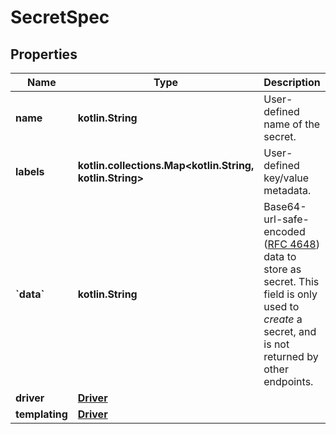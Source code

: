 # SecretSpec

## Properties

| Name                 | Type                                                           | Description                                                                                                                                                                                         | Notes      |
|----------------------|----------------------------------------------------------------|-----------------------------------------------------------------------------------------------------------------------------------------------------------------------------------------------------|------------|
| **name**             | **kotlin.String**                                              | User-defined name of the secret.                                                                                                                                                                    | [optional] |
| **labels**           | **kotlin.collections.Map&lt;kotlin.String, kotlin.String&gt;** | User-defined key/value metadata.                                                                                                                                                                    | [optional] |
| **&#x60;data&#x60;** | **kotlin.String**                                              | Base64-url-safe-encoded ([RFC 4648](https://tools.ietf.org/html/rfc4648#section-5)) data to store as secret.  This field is only used to _create_ a secret, and is not returned by other endpoints. | [optional] |
| **driver**           | [**Driver**](Driver.md)                                        |                                                                                                                                                                                                     | [optional] |
| **templating**       | [**Driver**](Driver.md)                                        |                                                                                                                                                                                                     | [optional] |



